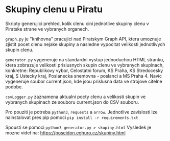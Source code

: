# Skupiny clenu u Piratu
Skripty generujici prehled, kolik clenu cini jednotlive skupiny clenu
v Piratske strane ve vybranych organech.

`graph.py` je "knihovna" pracujici nad Piratskym Graph API, ktera umoznuje
zjistit pocet clenu nejake skupiny a nasledne vypocitat velikosti jednotlivych
skupin clenu.

`generator.py` vygeneruje na standardni vystup jednoduchou HTML stranku, ktera zobrazuje velikosti
prislusnych skupin clenu ve vybranych skupinach, konkretne: Republikovy vybor, Celostatni forum,
KS Praha, KS Stredocesky kraj, S Ustecky kraj, Poslanecka snemovna - poslanci a MS Praha 4. Navic
vygeneruje soubor current.json, kde jsou prislusna data ve strojove citelne podobe.

`csvLogger.py` zaznamena aktualni pocty clenu a velikosti skupin ve vybranych
skupinach ze souboru current.json do CSV souboru.

Pro pouziti je potreba `python3`, `requests` a `arrow`.
Jednotlive zavislosti lze nainstalovat pres pip pomoci `pip install -r requirements.txt`

Spousti se pomoci `python3 generator.py > skupiny.html`
Vysledek je mozne videt na: https://poseidon.eghuro.cz/skupiny.html
